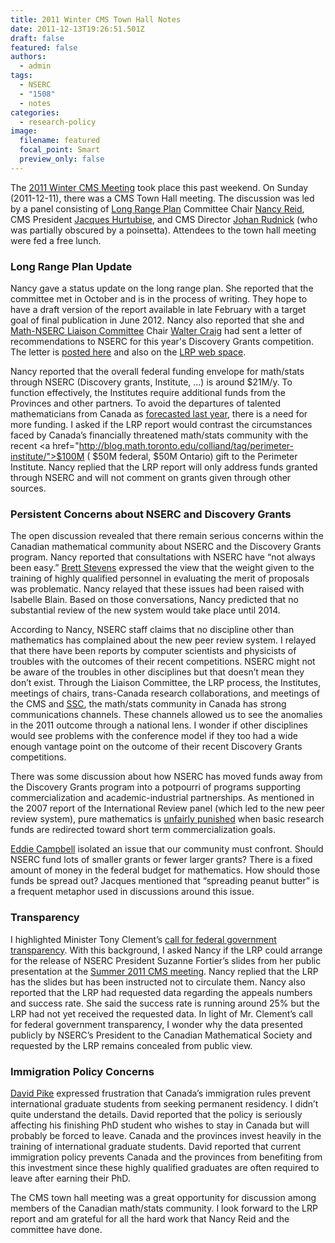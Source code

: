 ```yaml
---
title: 2011 Winter CMS Town Hall Notes
date: 2011-12-13T19:26:51.501Z
draft: false
featured: false
authors:
  - admin
tags:
  - NSERC
  - "1508"
  - notes
categories:
  - research-policy
image:
  filename: featured
  focal_point: Smart
  preview_only: false
---
```



The <a href="http://cms.math.ca/Events/winter11/">2011 Winter CMS Meeting</a> took place this past weekend. On Sunday (2011-12-11), there was a CMS Town Hall meeting. The discussion was led by a panel consisting of <a href="http://longrangeplan.ca/">Long Range Plan</a> Committee Chair <a href="http://utstat.toronto.edu/reid/">Nancy Reid</a>, CMS President <a href="http://www.math.mcgill.ca/hurtubise/">Jacques Hurtubise</a>, and CMS Director <a href="http://cms.math.ca/bulletins/2009/rudnick">Johan Rudnick</a> (who was partially obscured by a poinsetta). Attendees to the town hall meeting were fed a free lunch.
<h3 id="longrangeplanupdate">Long Range Plan Update</h3>
Nancy gave a status update on the long range plan. She reported that the committee met in October and is in the process of writing. They hope to have a draft version of the report available in late February with a target goal of final publication in June 2012. Nancy also reported that she and <a href="http://nmlc.math.ca">Math-NSERC Liaison Committee</a> Chair <a href="http://www.math.mcmaster.ca/craig/">Walter Craig</a> had sent a letter of recommendations to NSERC for this year's Discovery Grants competition. The letter is <a href="https://nmlc.math.ca/blog/blog/2011/12/12/recommendations-for-nserc-eg-1508/">posted here</a> and also on the <a href="http://longrangeplan.ca">LRP web space</a>.

Nancy reported that the overall federal funding envelope for math/stats through NSERC (Discovery grants, Institute, …) is around \$21M/y. To function effectively, the Institutes require additional funds from the Provinces and other partners. To avoid the departures of talented mathematicians from Canada as <a href="http://blog.math.toronto.edu/colliand/2011/03/09/147/">forecasted last year</a>, there is a need for more funding. I asked if the LRP report would contrast the circumstances faced by Canada’s financially threatened math/stats community with the recent \<a href="http://blog.math.toronto.edu/colliand/tag/perimeter-institute/">$100M ( \$50M federal, \$50M Ontario)</a> gift to the Perimeter Institute. Nancy replied that the LRP report will only address funds granted through NSERC and will not comment on grants given through other sources.
<h3 id="persistentconcernsaboutnsercanddiscoverygrants">Persistent Concerns about NSERC and Discovery Grants</h3>
The open discussion revealed that there remain serious concerns within the Canadian mathematical community about NSERC and the Discovery Grants program. Nancy reported that consultations with NSERC have “not always been easy.” <a href="http://people.math.carleton.ca/~brett/">Brett Stevens</a> expressed the view that the weight given to the training of highly qualified personnel in evaluating the merit of proposals was problematic. Nancy relayed that these issues had been raised with Isabelle Blain. Based on those conversations, Nancy predicted that no substantial review of the new system would take place until 2014.

According to Nancy, NSERC staff claims that no discipline other than mathematics has complained about the new peer review system. I relayed that there have been reports by computer scientists and physicists of troubles with the outcomes of their recent competitions. NSERC might not be aware of the troubles in other disciplines but that doesn’t mean they don’t exist. Through the Liaison Committee, the LRP process, the Institutes, meetings of chairs, trans-Canada research collaborations, and meetings of the CMS and <a href="http://www.ssc.ca/">SSC</a>, the math/stats community in Canada has strong communications channels. These channels allowed us to see the anomalies in the 2011 outcome through a national lens. I wonder if other disciplines would see problems with the conference model if they too had a wide enough vantage point on the outcome of their recent Discovery Grants competitions.

There was some discussion about how NSERC has moved funds away from the Discovery Grants program into a potpourri of programs supporting commercialization and academic-industrial partnerships. As mentioned in the 2007 report of the International Review panel (which led to the new peer review system), pure mathematics is <a href="http://blog.math.toronto.edu/colliand/2011/04/11/nserc-peer-review-system-is-broken-for-mathematics/">unfairly punished</a> when basic research funds are redirected toward short term commercialization goals.

<a href="http://www.mast.queensu.ca/~campbelh/">Eddie Campbell</a> isolated an issue that our community must confront. Should NSERC fund lots of smaller grants or fewer larger grants? There is a fixed amount of money in the federal budget for mathematics. How should those funds be spread out? Jacques mentioned that “spreading peanut butter” is a frequent metaphor used in discussions around this issue.
<h3 id="transparency">Transparency</h3>
I highlighted Minister Tony Clement’s <a href="http://www.theglobeandmail.com/news/politics/ottawa-notebook/tony-clement-vows-to-make-government-more-transparent-with-online-data/article2029925/">call for federal government transparency</a>. With this background, I asked Nancy if the LRP could arrange for the release of NSERC President Suzanne Fortier’s slides from her public presentation at the <a href="http://cms.math.ca/Events/summer11/related_events">Summer 2011 CMS meeting</a>. Nancy replied that the LRP has the slides but has been instructed not to circulate them. Nancy also reported that the LRP had requested data regarding the appeals numbers and success rate. She said the success rate is running around 25% but the LRP had not yet received the requested data. In light of Mr. Clement’s call for federal government transparency, I wonder why the data presented publicly by NSERC’s President to the Canadian Mathematical Society and requested by the LRP remains concealed from public view.
<h3 id="immigrationpolicyconcerns">Immigration Policy Concerns</h3>
<a href="http://www.math.mun.ca/~dapike/">David Pike</a> expressed frustration that Canada’s immigration rules prevent international graduate students from seeking permanent residency. I didn’t quite understand the details. David reported that the policy is seriously affecting his finishing PhD student who wishes to stay in Canada but will probably be forced to leave. Canada and the provinces invest heavily in the training of international graduate students. David reported that current immigration policy prevents Canada and the provinces from benefiting from this investment since these highly qualified graduates are often required to leave after earning their PhD.

The CMS town hall meeting was a great opportunity for discussion among members of the Canadian math/stats community. I look forward to the LRP report and am grateful for all the hard work that Nancy Reid and the committee have done.
